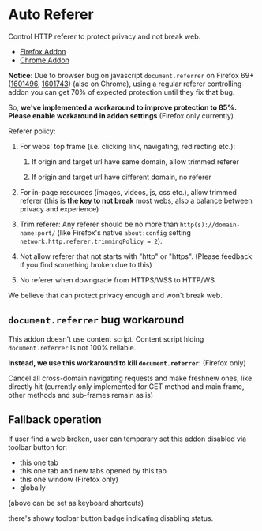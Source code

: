 # Auto Referer

Control HTTP referer to protect privacy and not break web.

- [Firefox Addon](https://addons.mozilla.org/firefox/addon/auto-referer/)
- [Chrome Addon](https://chrome.google.com/webstore/detail/auto-referer/dafnjeokmkpjdlfgllccdenmikeglgab)

**Notice**: Due to browser bug on javascript `document.referrer` on Firefox 69+ ([1601496](https://bugzilla.mozilla.org/show_bug.cgi?id=1601496), [1601743](https://bugzilla.mozilla.org/show_bug.cgi?id=1601743)) (also on Chrome), using a regular referer controlling addon you can get 70% of expected protection until they fix that bug. 

So, **we've implemented a workaround to improve protection to 85%. Please enable workaround in addon settings** (Firefox only currently).

Referer policy:

1. For webs' top frame (i.e. clicking link, navigating, redirecting etc.):
   
   1. If origin and target url have same domain, allow trimmed referer
   
   2. If origin and target url have different domain, no referer 

2. For in-page resources (images, videos, js, css etc.), allow trimmed referer (this is **the key to not break** most webs, also a balance between privacy and experience)

3. Trim referer: Any referer should be no more than `http(s)://domain-name:port/` (like Firefox's native `about:config` setting `network.http.referer.trimmingPolicy = 2`).

4. Not allow referer that not starts with "http" or "https". (Please feedback if you find something broken due to this)

5. No referer when downgrade from HTTPS/WSS to HTTP/WS

We believe that can protect privacy enough and won't break web.

## `document.referrer` bug workaround

This addon doesn't use content script. Content script hiding `document.referrer` is not 100% reliable.

**Instead, we use this workaround to kill `document.referrer`**: (Firefox only)

Cancel all cross-domain navigating requests and make freshnew ones, like directly hit (currently only implemented for GET method and main frame, other methods and sub-frames remain as is)

## Fallback operation

If user find a web broken, user can temporary set this addon disabled via toolbar button for:

- this one tab
- this one tab and new tabs opened by this tab
- this one window (Firefox only)
- globally

(above can be set as keyboard shortcuts)

there's showy toolbar button badge indicating disabling status.
